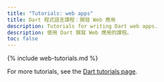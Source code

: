 ```yaml
---
title: "Tutorials: web apps"
title: Dart 程式語言課程：開發 Web 應用
description: Tutorials for writing Dart web apps.
description: 使用 Dart 撰寫 Web 應用的課程。
toc: false
---
```


{% include web-tutorials.md %}

For more tutorials, see the [Dart tutorials page](/tutorials).
